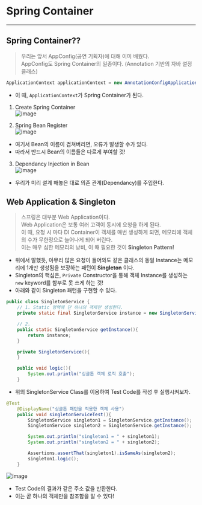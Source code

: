 # Spring Container
---
## Spring Container??
> 우리는 앞서 AppConfig(공연 기획자)에 대해 이미 배웠다.  
> AppConfig도 Spring Container의 일종이다. (Annotation 기반의 자바 설정 클래스)  
```java
ApplicationContext applicationContext = new AnnotationConfigApplicationContext(AppConfig.class);
```
- 이 때, ```ApplicationContext```가 Spring Container가 된다.

1. Create Spring Container  
![image](https://user-images.githubusercontent.com/71700079/148956338-2f69a52d-06cb-4731-b4bd-70066ae3492e.png)  

2. Spring Bean Register  
![image](https://user-images.githubusercontent.com/71700079/148956445-bd33064e-86db-450c-9c92-be0bb79b2ec1.png)  
- 여기서 Bean의 이름이 겹쳐버리면, 오류가 발생할 수가 있다.
- 따라서 반드시 Bean의 이름들은 다르게 부여할 것!

3. Dependancy Injection in Bean  
![image](https://user-images.githubusercontent.com/71700079/148956710-27782462-bb2b-4ef8-838e-82c24364e06d.png)  
- 우리가 미리 설계 해놓은 대로 의존 관계(Dependancy)를 주입한다.

## Web Application & Singleton
> 스프링은 대부분 Web Application이다.  
> Web Application은 보통 여러 고객이 동시에 요청을 하게 된다.  
> 이 때, 요청 시 마다 DI Container이 객체를 매번 생성하게 되면, 메모리에 객체의 수가 무한정으로 늘어나게 되어 버린다.  
> 이는 매우 심한 메모리의 낭비, 이 때 필요한 것이 __Singleton Pattern!__  

- 위에서 말했듯, 아무리 많은 요청이 들어와도 같은 클래스의 동일 Instance는 메모리에 1개만 생성됨을 보장하는 패턴이 __Singleton__ 이다.
- Singleton의 핵심은, ```Private``` Constructor을 통해 객체 Instance를 생성하는 ```new``` keyword를 함부로 못 쓰게 하는 것!
- 아래와 같이 Singleton 패턴을 구현할 수 있다.
```java
public class SingletonService {
    // 1. Static 영역에 단 하나의 객체만 생성한다.
    private static final SingletonService instance = new SingletonService();

    // 2.
    public static SingletonService getInstance(){
        return instance;
    }

    private SingletonService(){
    }

    public void logic(){
        System.out.println("싱글톤 객체 로직 호출");
    }
```
- 위의 SingletonService Class를 이용하여 Test Code를 작성 후 실행시켜보자.
```java
@Test
    @DisplayName("싱글톤 패턴을 적용한 객체 사용")
    public void singletonServiceTest(){
        SingletonService singleton1 = SingletonService.getInstance();
        SingletonService singleton2 = SingletonService.getInstance();

        System.out.println("singleton1 = " + singleton1);
        System.out.println("singleton2 = " + singleton2);

        Assertions.assertThat(singleton1).isSameAs(singleton2);
        singleton1.logic();
    }
```
![image](https://user-images.githubusercontent.com/71700079/149330478-777a05af-39a0-4bb4-9918-e3ec168125cf.png)  
- Test Code의 결과가 같은 주소 값을 반환한다.
- 이는 곧 하나의 객체만을 참조함을 알 수 있다!
